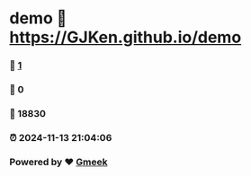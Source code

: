# demo :link: https://GJKen.github.io/demo 
### :page_facing_up: [1](https://GJKen.github.io/demo/tag.html) 
### :speech_balloon: 0 
### :hibiscus: 18830 
### :alarm_clock: 2024-11-13 21:04:06 
### Powered by :heart: [Gmeek](https://github.com/Meekdai/Gmeek)
